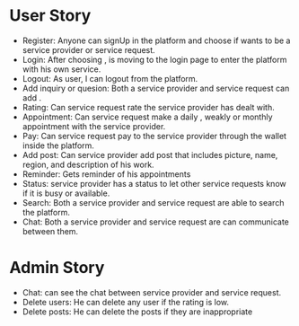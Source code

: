 # User Story

- Register: Anyone can signUp in the platform and choose if wants to be a service provider or service request.
- Login: After choosing , is moving to the login page to enter the platform with his own service.
- Logout: As user, I can logout from the platform.
- Add inquiry or quesion: Both a service provider and service request can add .
- Rating: Can service request rate the service provider has dealt with.
- Appointment: Can service request make a daily , weakly or monthly appointment with the service provider.
- Pay: Can service request pay to the service provider through the wallet inside the platform.
- Add post: Can service provider add post that includes picture, name, region, and description of his work.
- Reminder: Gets reminder of his appointments
- Status:  service provider has a status to let other service requests know if it is busy or available.
- Search: Both a service provider and service request are able to search the platform.
- Chat: Both a service provider and service request are can communicate between them.


# Admin Story
- Chat:  can see the chat between service provider and service request.
- Delete users:  He can delete any user if the rating is low.
- Delete posts:  He can delete the posts if they are inappropriate
